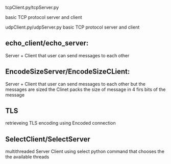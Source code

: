 
tcpClient.py/tcpServer.py

basic TCP protocol server and client


udpClient.py/udpServer.py
basic TCP protocol server and client

echo_client/echo_server:
----------------------------------------
Server + Client that user can send messages to each other


EncodeSizeServer/EncodeSizeCLient:
----------------------------------------
Server + Client that user can send messages to each other but the messages are sized 
the Clinet packs the size of message in 4 firs bits of the message


TLS
------------------
retrieveing TLS encoding using Encoded connection


SelectClient/SelectServer
--------------------------
multithreaded Server Client  using select python command that chooses the the available threads
